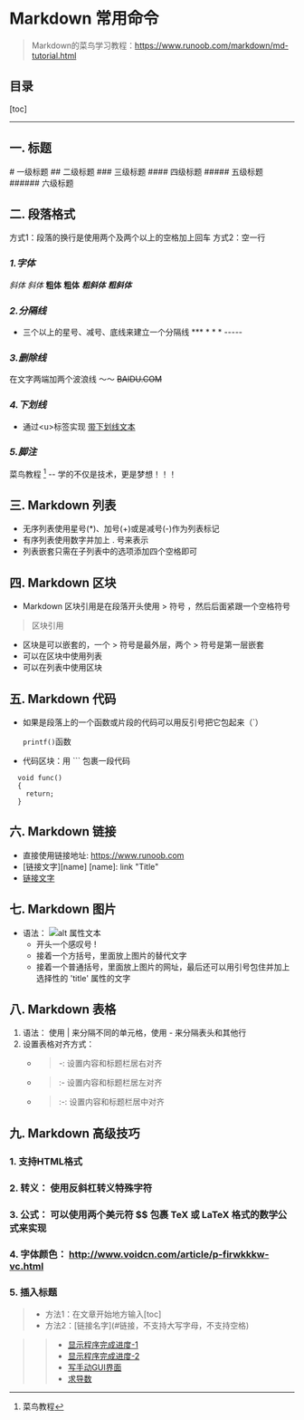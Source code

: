 Markdown 常用命令
================
> Markdown的菜鸟学习教程：https://www.runoob.com/markdown/md-tutorial.html
> 

目录
------
[toc]




------
## 一. 标题
\# 一级标题
\## 二级标题
\### 三级标题
\#### 四级标题
\##### 五级标题
\###### 六级标题  


## 二. 段落格式
方式1：段落的换行是使用两个及两个以上的空格加上回车
方式2：空一行


### *1.字体*
*斜体*
_斜体_
**粗体**
__粗体__
***粗斜体***
___粗斜体___


### *2.分隔线*
* 三个以上的星号、减号、底线来建立一个分隔线
\***
\* * *
\-----


### *3.删除线*
在文字两端加两个波浪线 ～～
~~BAIDU.COM~~


### *4.下划线*
* 通过\<u>标签实现
<u>带下划线文本</u>


### *5.脚注*
菜鸟教程 [^RUNOOB] -- 学的不仅是技术，更是梦想！！！
[^RUNOOB]: 菜鸟教程 



## 三.  Markdown 列表
* 无序列表使用星号(*)、加号(+)或是减号(-)作为列表标记
* 有序列表使用数字并加上 . 号来表示
* 列表嵌套只需在子列表中的选项添加四个空格即可


## 四. Markdown 区块
* Markdown 区块引用是在段落开头使用 > 符号 ，然后后面紧跟一个空格符号
> 区块引用
* 区块是可以嵌套的，一个 > 符号是最外层，两个 > 符号是第一层嵌套
* 可以在区块中使用列表
* 可以在列表中使用区块


## 五. Markdown 代码
* 如果是段落上的一个函数或片段的代码可以用反引号把它包起来（`）  

  `printf()`函数

* 代码区块：用 ``` 包裹一段代码
```
  void func()
  {
    return;
  }
```

## 六. Markdown 链接
* 直接使用链接地址: <https://www.runoob.com>
* [链接文字][name]
  [name]: link "Title"
* [链接文字](链接网址 "标题")


## 七. Markdown 图片
* 语法： ![alt 属性文本](图片地址)
  * 开头一个感叹号 !
  * 接着一个方括号，里面放上图片的替代文字
  * 接着一个普通括号，里面放上图片的网址，最后还可以用引号包住并加上选择性的 'title' 属性的文字


## 八. Markdown 表格
1. 语法： 使用 | 来分隔不同的单元格，使用 - 来分隔表头和其他行
2. 设置表格对齐方式： 
   * > -:  设置内容和标题栏居右对齐
   * > :-  设置内容和标题栏居左对齐
   * > :-: 设置内容和标题栏居中对齐


## 九. Markdown 高级技巧
### 1. 支持HTML格式
### 2. 转义： 使用反斜杠转义特殊字符
### 3. 公式： 可以使用两个美元符 \$\$ 包裹 TeX 或 LaTeX 格式的数学公式来实现  
### 4. 字体颜色： <http://www.voidcn.com/article/p-firwkkkw-vc.html>
### 5. 插入标题
>+ 方法1：在文章开始地方输入[toc]
>+ 方法2：\[链接名字](#链接，不支持大写字母，不支持空格)
<!--ts-->
>>* [显示程序完成进度-1](#显示程序完成进度-1)
>>* [显示程序完成进度-2](#显示程序完成进度-2)
>>* [写手动GUI界面](#写手动gui界面)
>>* [求导数](#求导数)
<!--te-->

